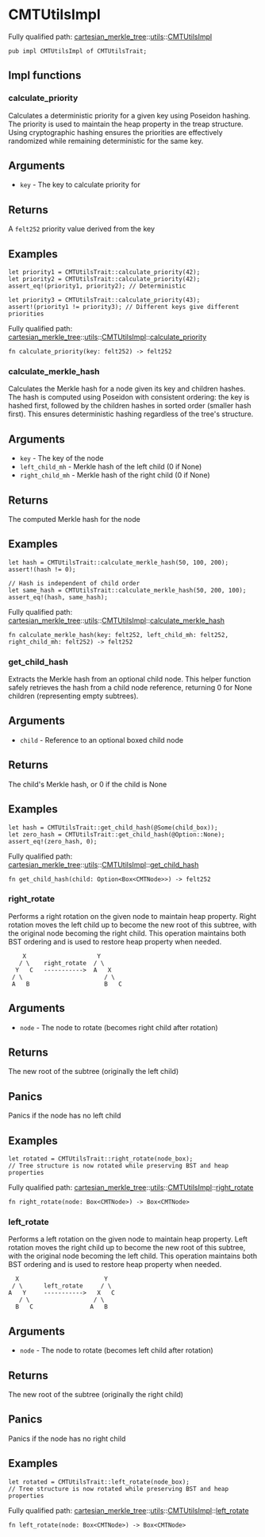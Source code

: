 # CMTUtilsImpl

Fully qualified path: [cartesian_merkle_tree](./cartesian_merkle_tree.md)::[utils](./cartesian_merkle_tree-utils.md)::[CMTUtilsImpl](./cartesian_merkle_tree-utils-CMTUtilsImpl.md)

<pre><code class="language-cairo">pub impl CMTUtilsImpl of CMTUtilsTrait;</code></pre>

## Impl functions

### calculate_priority

Calculates a deterministic priority for a given key using Poseidon hashing.
The priority is used to maintain the heap property in the treap structure.
Using cryptographic hashing ensures the priorities are effectively randomized
while remaining deterministic for the same key.
## Arguments

- `key` - The key to calculate priority for
## Returns

A `felt252` priority value derived from the key
## Examples

```cairo
let priority1 = CMTUtilsTrait::calculate_priority(42);
let priority2 = CMTUtilsTrait::calculate_priority(42);
assert_eq!(priority1, priority2); // Deterministic

let priority3 = CMTUtilsTrait::calculate_priority(43);
assert!(priority1 != priority3); // Different keys give different priorities
```

Fully qualified path: [cartesian_merkle_tree](./cartesian_merkle_tree.md)::[utils](./cartesian_merkle_tree-utils.md)::[CMTUtilsImpl](./cartesian_merkle_tree-utils-CMTUtilsImpl.md)::[calculate_priority](./cartesian_merkle_tree-utils-CMTUtilsImpl.md#calculate_priority)

<pre><code class="language-cairo">fn calculate_priority(key: felt252) -&gt; felt252</code></pre>


### calculate_merkle_hash

Calculates the Merkle hash for a node given its key and children hashes.
The hash is computed using Poseidon with consistent ordering: the key is hashed first,
followed by the children hashes in sorted order (smaller hash first). This ensures
deterministic hashing regardless of the tree's structure.
## Arguments

- `key` - The key of the node
- `left_child_mh` - Merkle hash of the left child (0 if None)
- `right_child_mh` - Merkle hash of the right child (0 if None)
## Returns

The computed Merkle hash for the node
## Examples

```cairo
let hash = CMTUtilsTrait::calculate_merkle_hash(50, 100, 200);
assert!(hash != 0);

// Hash is independent of child order
let same_hash = CMTUtilsTrait::calculate_merkle_hash(50, 200, 100);
assert_eq!(hash, same_hash);
```

Fully qualified path: [cartesian_merkle_tree](./cartesian_merkle_tree.md)::[utils](./cartesian_merkle_tree-utils.md)::[CMTUtilsImpl](./cartesian_merkle_tree-utils-CMTUtilsImpl.md)::[calculate_merkle_hash](./cartesian_merkle_tree-utils-CMTUtilsImpl.md#calculate_merkle_hash)

<pre><code class="language-cairo">fn calculate_merkle_hash(key: felt252, left_child_mh: felt252, right_child_mh: felt252) -&gt; felt252</code></pre>


### get_child_hash

Extracts the Merkle hash from an optional child node.
This helper function safely retrieves the hash from a child node reference,
returning 0 for None children (representing empty subtrees).
## Arguments

- `child` - Reference to an optional boxed child node
## Returns

The child's Merkle hash, or 0 if the child is None
## Examples

```cairo
let hash = CMTUtilsTrait::get_child_hash(@Some(child_box));
let zero_hash = CMTUtilsTrait::get_child_hash(@Option::None);
assert_eq!(zero_hash, 0);
```

Fully qualified path: [cartesian_merkle_tree](./cartesian_merkle_tree.md)::[utils](./cartesian_merkle_tree-utils.md)::[CMTUtilsImpl](./cartesian_merkle_tree-utils-CMTUtilsImpl.md)::[get_child_hash](./cartesian_merkle_tree-utils-CMTUtilsImpl.md#get_child_hash)

<pre><code class="language-cairo">fn get_child_hash(child: Option&lt;Box&lt;CMTNode&gt;&gt;) -&gt; felt252</code></pre>


### right_rotate

Performs a right rotation on the given node to maintain heap property.
Right rotation moves the left child up to become the new root of this subtree,
with the original node becoming the right child. This operation maintains both
BST ordering and is used to restore heap property when needed.
```cairo
    X                    Y
   / \    right_rotate  / \
  Y   C   ----------->  A   X
 / \                       / \
 A   B                     B   C
```
## Arguments

- `node` - The node to rotate (becomes right child after rotation)
## Returns

The new root of the subtree (originally the left child)
## Panics

Panics if the node has no left child
## Examples

```cairo
let rotated = CMTUtilsTrait::right_rotate(node_box);
// Tree structure is now rotated while preserving BST and heap properties
```

Fully qualified path: [cartesian_merkle_tree](./cartesian_merkle_tree.md)::[utils](./cartesian_merkle_tree-utils.md)::[CMTUtilsImpl](./cartesian_merkle_tree-utils-CMTUtilsImpl.md)::[right_rotate](./cartesian_merkle_tree-utils-CMTUtilsImpl.md#right_rotate)

<pre><code class="language-cairo">fn right_rotate(node: Box&lt;CMTNode&gt;) -&gt; Box&lt;CMTNode&gt;</code></pre>


### left_rotate

Performs a left rotation on the given node to maintain heap property.
Left rotation moves the right child up to become the new root of this subtree,
with the original node becoming the left child. This operation maintains both
BST ordering and is used to restore heap property when needed.
```cairo
  X                        Y
 / \      left_rotate     / \
A   Y     ----------->   X   C
   / \                  / \
  B   C                A   B
```
## Arguments

- `node` - The node to rotate (becomes left child after rotation)
## Returns

The new root of the subtree (originally the right child)
## Panics

Panics if the node has no right child
## Examples

```cairo
let rotated = CMTUtilsTrait::left_rotate(node_box);
// Tree structure is now rotated while preserving BST and heap properties
```

Fully qualified path: [cartesian_merkle_tree](./cartesian_merkle_tree.md)::[utils](./cartesian_merkle_tree-utils.md)::[CMTUtilsImpl](./cartesian_merkle_tree-utils-CMTUtilsImpl.md)::[left_rotate](./cartesian_merkle_tree-utils-CMTUtilsImpl.md#left_rotate)

<pre><code class="language-cairo">fn left_rotate(node: Box&lt;CMTNode&gt;) -&gt; Box&lt;CMTNode&gt;</code></pre>


